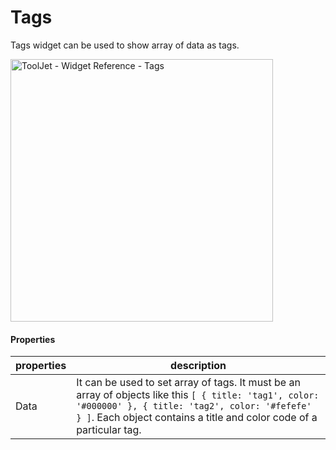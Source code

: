 # Tags

Tags widget can be used to show array of data as tags.

<img class="screenshot-full" src="/img/widgets/tags/tags.gif" alt="ToolJet - Widget Reference - Tags" height="420"/>

#### Properties

| properties      | description |
| ----------- | ----------- |
| Data | It can be used to set array of tags. It must be an array of objects like this ```[ { title: 'tag1', color: '#000000' }, { title: 'tag2', color: '#fefefe' } ]```. Each object contains a title and color code of a particular tag.|